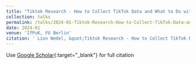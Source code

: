 ```yaml
---
title: "Tiktok Research - How to Collect TikTok Data and What to Do with It."
collection: talks
permalink: /talks/2024-01-Tiktok-Research-How-to-Collect-TikTok-Data-and-What-to-Do-with-It
date: 2024-01
venue: 'IfPuK, FU Berlin'
citation: ' Lion Wedel, &quot;Tiktok Research - How to Collect TikTok Data and What to Do with It..&quot; IfPuK, FU Berlin, 1900.'
---
```

Use [Google Scholar](https://scholar.google.com/scholar?q=Tiktok+Research+++How+to+Collect+TikTok+Data+and+What+to+Do+with+It.){:target="_blank"} for full citation